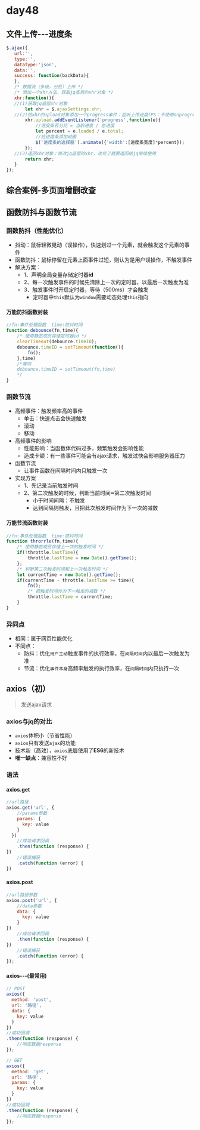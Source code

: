 # day48

## 文件上传---进度条

 ```js
$.ajax({
    url:'',
    type:'',
    dataType:'json',
    data:'',
    success: function(backData){
    },
    /* 数据流（多级，分批）上传 */
    /* 添加一个xhr方法，获取jq底层的xhr对象 */
    xhr:function(){
	//(1)获取jq底层xhr对象
        let xhr = $.ajaxSettings.xhr;
    //(2)给xhr的upload对象添加一个progress事件：监听上传进度(PS：不使用onprogress注册事件，是因为on注册事件会覆盖已有事件)
        xhr.upload.addEventListener('progress',function(e){
            //进度条百分比 = 当前进度 / 总进度
            let percent = e.loaded / e.total;
            //给进度条添加动画
            $('进度条的选择器').animate({'width':[进度条宽度]*percent});
        });
    //(3)返回xhr对象：修改jq底层的xhr，改完了就要返回给jq继续使用
        return xhr;
    }
});
 ```

## 综合案例-多页面增删改查

## 函数防抖与函数节流

### 函数防抖（性能优化）

- 抖动：鼠标轻微晃动（误操作），快速划过一个元素，就会触发这个元素的事件
- 函数防抖：鼠标停留在元素上面事件过短，则认为是用户误操作，不触发事件
- 解决方案：
  - 1、声明全局变量存储定时器**id**
  - 2、每一次触发事件的时候先清除上一次的定时器，以最后一次触发为准
  - 3、触发事件时开启定时器，等待（500ms）才会触发
    - 定时器中`this`默认为`window`需要动态处理`this`指向

#### 万能防抖函数封装

```js
//fn:事件处理函数  time:防抖时间
function debounce(fn,time){
    /* 使用静态成员存储定时器id */
   	clearTimeout(debounce.timeID);
    debounce.timeID = setTimeout(function(){
        fn();
    },time)
    /*等同
    debounce.timeID = setTimeout(fn,time)
    */
}
```

### 函数节流

- 高频事件：触发频率高的事件
  - 单击：快速点击会快速触发
  - 滚动
  - 移动
- 高频事件的影响
  - 性能影响：当函数体代码过多，频繁触发会影响性能
  - 造成卡顿：有一些事件可能会有ajax请求，触发过快会影响服务器压力
- 函数节流
  - 让事件函数在间隔时间内只触发一次 
- 实现方案
  - 1、先记录当前触发时间
  - 2、第二次触发的时候，判断当前时间➖第二次触发时间
    - 小于时间间隔：不触发
    - 达到间隔则触发，且把此次触发时间作为下一次的减数

#### 万能节流函数封装

```js
//fn:事件处理函数  time:防抖时间
function throrrle(fn,time){
    /* 使用静态成员存储上一次的触发时间 */
	if(!throttle.lastTime){
        throttle.lastTime = new Date().getTime();
    };
    /* 判断第二次触发时间和上一次触发时间 */
    let currentTime = new Date().getTime();
    if(currentTime - throttle.lastTime >= time){
        fn();
        /* 把触发时间作为下一触发的减数 */
        throttle.lastTime = currentTime;
	}
}
```

### 异同点

- 相同：属于网页性能优化
- 不同点：
  - 防抖：优化`用户主动`触发事件的执行效率，在`间隔时间`内以最后一次触发为准
  - 节流：优化`事件本身`高频率触发的执行效率，在`间隔时间`内只执行一次

## axios（初）

> 发送ajax请求

### axios与jq的对比

- `axios`体积小（节省性能）
- `axios`只有发送`ajax`的功能
- 技术新（高效），`axios`底层使用了**ES6**的新技术
- **唯一缺点**：兼容性不好

### 语法

####  axios.get

```js
//url路径
axios.get('url', {
    //params参数
    params: {
      key: value
    }
  })
	//成功请求回调
    .then(function (response) {
})
	//错误捕获
    .catch(function (error) {
}) 
```

####  axios.post

```js
//url路径参数
axios.post('url', {
    //data参数
    data: {
      key: value
    }
})
	//成功请求回调
    .then(function (response) {
})
	//错误捕获
    .catch(function (error) {
});
```

####  axios---(最常用)

```js
// POST
axios({
  method: 'post',
  url: '路径',
  data: {
    key: value
  }
}) 
//成功回调
.then(function (response) {
    //响应数据response
});

// GET
axios({
  method: 'get',
  url: '路径',
  params: {
    key: value
  }
}) 
//成功回调
.then(function (response) {
    //响应数据response
});
```



